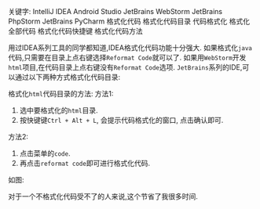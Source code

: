 关键字:
IntelliJ IDEA
Android Studio
JetBrains WebStorm
JetBrains PhpStorm
JetBrains PyCharm
格式化代码
格式化代码目录
代码格式化
格式化全部代码
格式化代码快捷键
格式化代码方法

用过IDEA系列工具的同学都知道,IDEA格式化代码功能十分强大.
如果格式化`java`代码,只需要在目录上点右键选择`Reformat Code`就可以了.
如果用`WebStorm`开发`html`项目,在代码目录上点右键没有`Reformat Code`选项.
`JetBrains`系列的IDE,可以通过以下两种方式格式化代码目录: 

格式化`html`代码目录的方法:
方法1:
1. 选中要格式化的`html`目录.
2. 按快键键`Ctrl + Alt + L`, 会提示代码格式化的窗口, 点击确认即可.

方法2:
1. 点击菜单的`code`.
2. 再点击`reformat code`即可进行格式化代码.

如图:
[]()

对于一个不格式化代码受不了的人来说,这个节省了我很多时间.